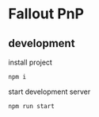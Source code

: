 # Fallout PnP

## development
install project

```
npm i
```
start development server 
```
npm run start
```
